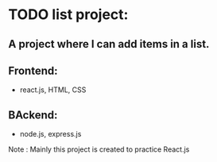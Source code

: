 # TODO list project:
## A project where I can add items in a list.

## Frontend:
  - react.js, HTML, CSS

## BAckend: 
  - node.js, express.js

Note : Mainly this project is created to practice React.js
